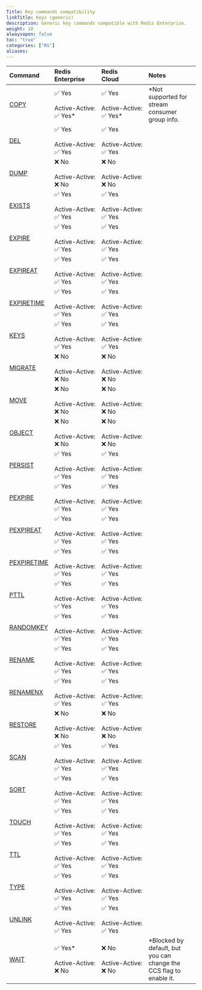 ```yaml
---
Title: Key commands compatibility
linkTitle: Keys (generic)
description: Generic key commands compatible with Redis Enterprise.
weight: 10
alwaysopen: false
toc: "true"
categories: ["RS"]
aliases: 
---
```


| Command | Redis<br />Enterprise | Redis<br />Cloud | Notes |
|:--------|:----------------------|:-----------------|:------|
| [COPY](https://redis.io/commands/copy) | &#x2705; Yes<br /><br /><nobr>Active-Active:</nobr><br />&#x2705; Yes\* | &#x2705; Yes<br /><br /><nobr>Active-Active:</nobr><br />&#x2705; Yes\* | \*Not supported for stream consumer group info. |
| [DEL](https://redis.io/commands/del) | &#x2705; Yes<br /><br /><nobr>Active-Active:</nobr><br />&#x2705; Yes | &#x2705; Yes<br /><br /><nobr>Active-Active:</nobr><br />&#x2705; Yes |  |
| [DUMP](https://redis.io/commands/dump) | &#x274c; No<br /><br /><nobr>Active-Active:</nobr><br />&#x274c; No | &#x274c; No<br /><br /><nobr>Active-Active:</nobr><br />&#x274c; No |  |
| [EXISTS](https://redis.io/commands/exists) | &#x2705; Yes<br /><br /><nobr>Active-Active:</nobr><br />&#x2705; Yes | &#x2705; Yes<br /><br /><nobr>Active-Active:</nobr><br />&#x2705; Yes |  |
| [EXPIRE](https://redis.io/commands/expire) | &#x2705; Yes<br /><br /><nobr>Active-Active:</nobr><br />&#x2705; Yes | &#x2705; Yes<br /><br /><nobr>Active-Active:</nobr><br />&#x2705; Yes |  |
| [EXPIREAT](https://redis.io/commands/expireat) | &#x2705; Yes<br /><br /><nobr>Active-Active:</nobr><br />&#x2705; Yes | &#x2705; Yes<br /><br /><nobr>Active-Active:</nobr><br />&#x2705; Yes |  |
| [EXPIRETIME](https://redis.io/commands/expiretime) | &#x2705; Yes<br /><br /><nobr>Active-Active:</nobr><br />&#x2705; Yes | &#x2705; Yes<br /><br /><nobr>Active-Active:</nobr><br />&#x2705; Yes |  |
| [KEYS](https://redis.io/commands/keys) | &#x2705; Yes<br /><br /><nobr>Active-Active:</nobr><br />&#x2705; Yes | &#x2705; Yes<br /><br /><nobr>Active-Active:</nobr><br />&#x2705; Yes |  |
| [MIGRATE](https://redis.io/commands/migrate) | &#x274c; No<br /><br /><nobr>Active-Active:</nobr><br />&#x274c; No | &#x274c; No<br /><br /><nobr>Active-Active:</nobr><br />&#x274c; No |  |
| [MOVE](https://redis.io/commands/move) | &#x274c; No<br /><br /><nobr>Active-Active:</nobr><br />&#x274c; No | &#x274c; No<br /><br /><nobr>Active-Active:</nobr><br />&#x274c; No |  |
| [OBJECT](https://redis.io/commands/object) | &#x274c; No<br /><br /><nobr>Active-Active:</nobr><br />&#x274c; No | &#x274c; No<br /><br /><nobr>Active-Active:</nobr><br />&#x274c; No |  |
| [PERSIST](https://redis.io/commands/persist) | &#x2705; Yes<br /><br /><nobr>Active-Active:</nobr><br />&#x2705; Yes | &#x2705; Yes<br /><br /><nobr>Active-Active:</nobr><br />&#x2705; Yes |  |
| [PEXPIRE](https://redis.io/commands/pexpire) | &#x2705; Yes<br /><br /><nobr>Active-Active:</nobr><br />&#x2705; Yes | &#x2705; Yes<br /><br /><nobr>Active-Active:</nobr><br />&#x2705; Yes |  |
| [PEXPIREAT](https://redis.io/commands/pexpireat) | &#x2705; Yes<br /><br /><nobr>Active-Active:</nobr><br />&#x2705; Yes | &#x2705; Yes<br /><br /><nobr>Active-Active:</nobr><br />&#x2705; Yes |  |
| [PEXPIRETIME](https://redis.io/commands/pexpiretime) | &#x2705; Yes<br /><br /><nobr>Active-Active:</nobr><br />&#x2705; Yes | &#x2705; Yes<br /><br /><nobr>Active-Active:</nobr><br />&#x2705; Yes |  |
| [PTTL](https://redis.io/commands/pttl) | &#x2705; Yes<br /><br /><nobr>Active-Active:</nobr><br />&#x2705; Yes | &#x2705; Yes<br /><br /><nobr>Active-Active:</nobr><br />&#x2705; Yes |  |
| [RANDOMKEY](https://redis.io/commands/randomkey) | &#x2705; Yes<br /><br /><nobr>Active-Active:</nobr><br />&#x2705; Yes | &#x2705; Yes<br /><br /><nobr>Active-Active:</nobr><br />&#x2705; Yes |  |
| [RENAME](https://redis.io/commands/rename) | &#x2705; Yes<br /><br /><nobr>Active-Active:</nobr><br />&#x2705; Yes | &#x2705; Yes<br /><br /><nobr>Active-Active:</nobr><br />&#x2705; Yes |  |
| [RENAMENX](https://redis.io/commands/renamenx) | &#x2705; Yes<br /><br /><nobr>Active-Active:</nobr><br />&#x2705; Yes | &#x2705; Yes<br /><br /><nobr>Active-Active:</nobr><br />&#x2705; Yes |  |
| [RESTORE](https://redis.io/commands/restore) | &#x274c; No<br /><br /><nobr>Active-Active:</nobr><br />&#x274c; No | &#x274c; No<br /><br /><nobr>Active-Active:</nobr><br />&#x274c; No |  |
| [SCAN](https://redis.io/commands/scan) | &#x2705; Yes<br /><br /><nobr>Active-Active:</nobr><br />&#x2705; Yes | &#x2705; Yes<br /><br /><nobr>Active-Active:</nobr><br />&#x2705; Yes |  |
| [SORT](https://redis.io/commands/sort) | &#x2705; Yes<br /><br /><nobr>Active-Active:</nobr><br />&#x2705; Yes | &#x2705; Yes<br /><br /><nobr>Active-Active:</nobr><br />&#x2705; Yes |  |
| [TOUCH](https://redis.io/commands/touch) | &#x2705; Yes<br /><br /><nobr>Active-Active:</nobr><br />&#x2705; Yes | &#x2705; Yes<br /><br /><nobr>Active-Active:</nobr><br />&#x2705; Yes |  |
| [TTL](https://redis.io/commands/ttl) | &#x2705; Yes<br /><br /><nobr>Active-Active:</nobr><br />&#x2705; Yes | &#x2705; Yes<br /><br /><nobr>Active-Active:</nobr><br />&#x2705; Yes |  |
| [TYPE](https://redis.io/commands/type) | &#x2705; Yes<br /><br /><nobr>Active-Active:</nobr><br />&#x2705; Yes | &#x2705; Yes<br /><br /><nobr>Active-Active:</nobr><br />&#x2705; Yes |  |
| [UNLINK](https://redis.io/commands/unlink) | &#x2705; Yes<br /><br /><nobr>Active-Active:</nobr><br />&#x2705; Yes | &#x2705; Yes<br /><br /><nobr>Active-Active:</nobr><br />&#x2705; Yes |  |
| [WAIT](https://redis.io/commands/wait) | &#x2705; Yes\*<br /><br /><nobr>Active-Active:</nobr><br />&#x274c; No | &#x274c; No<br /><br /><nobr>Active-Active:</nobr><br />&#x274c; No | \*Blocked by default, but you can change the CCS flag to enable it. |
